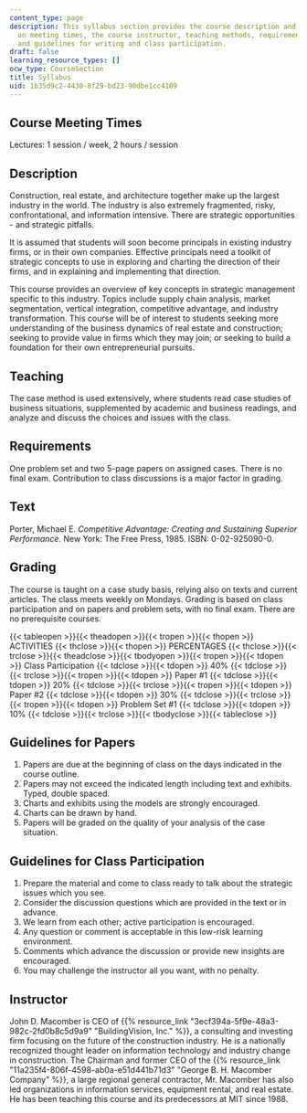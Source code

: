 ```yaml
---
content_type: page
description: This syllabus section provides the course description and information
  on meeting times, the course instructor, teaching methods, requirements, grading,
  and guidelines for writing and class participation.
draft: false
learning_resource_types: []
ocw_type: CourseSection
title: Syllabus
uid: 1b35d9c2-4430-8f29-bd23-90dbe1cc4109
---
```

## Course Meeting Times

Lectures: 1 session / week, 2 hours / session

## Description

Construction, real estate, and architecture together make up the largest industry in the world. The industry is also extremely fragmented, risky, confrontational, and information intensive. There are strategic opportunities - and strategic pitfalls.

It is assumed that students will soon become principals in existing industry firms, or in their own companies. Effective principals need a toolkit of strategic concepts to use in exploring and charting the direction of their firms, and in explaining and implementing that direction.

This course provides an overview of key concepts in strategic management specific to this industry. Topics include supply chain analysis, market segmentation, vertical integration, competitive advantage, and industry transformation. This course will be of interest to students seeking more understanding of the business dynamics of real estate and construction; seeking to provide value in firms which they may join; or seeking to build a foundation for their own entrepreneurial pursuits.

## Teaching

The case method is used extensively, where students read case studies of business situations, supplemented by academic and business readings, and analyze and discuss the choices and issues with the class.

## Requirements

One problem set and two 5-page papers on assigned cases. There is no final exam. Contribution to class discussions is a major factor in grading.

## Text

Porter, Michael E. _Competitive Advantage: Creating and Sustaining Superior Performance_. New York: The Free Press, 1985. ISBN: 0-02-925090-0.

## Grading

The course is taught on a case study basis, relying also on texts and current articles. The class meets weekly on Mondays. Grading is based on class participation and on papers and problem sets, with no final exam. There are no prerequisite courses.

{{< tableopen >}}{{< theadopen >}}{{< tropen >}}{{< thopen >}}
ACTIVITIES
{{< thclose >}}{{< thopen >}}
PERCENTAGES
{{< thclose >}}{{< trclose >}}{{< theadclose >}}{{< tbodyopen >}}{{< tropen >}}{{< tdopen >}}
Class Participation
{{< tdclose >}}{{< tdopen >}}
40%
{{< tdclose >}}{{< trclose >}}{{< tropen >}}{{< tdopen >}}
Paper #1
{{< tdclose >}}{{< tdopen >}}
20%
{{< tdclose >}}{{< trclose >}}{{< tropen >}}{{< tdopen >}}
Paper #2
{{< tdclose >}}{{< tdopen >}}
30%
{{< tdclose >}}{{< trclose >}}{{< tropen >}}{{< tdopen >}}
Problem Set #1
{{< tdclose >}}{{< tdopen >}}
10%
{{< tdclose >}}{{< trclose >}}{{< tbodyclose >}}{{< tableclose >}}

## Guidelines for Papers

1. Papers are due at the beginning of class on the days indicated in the course outline.
2. Papers may not exceed the indicated length including text and exhibits. Typed, double spaced.
3. Charts and exhibits using the models are strongly encouraged.
4. Charts can be drawn by hand.
5. Papers will be graded on the quality of your analysis of the case situation.

## Guidelines for Class Participation

1. Prepare the material and come to class ready to talk about the strategic issues which you see.
2. Consider the discussion questions which are provided in the text or in advance.
3. We learn from each other; active participation is encouraged.
4. Any question or comment is acceptable in this low-risk learning environment.
5. Comments which advance the discussion or provide new insights are encouraged.
6. You may challenge the instructor all you want, with no penalty.

## Instructor

John D. Macomber is CEO of {{% resource_link "3ecf394a-5f9e-48a3-982c-2fd0b8c5d9a9" "BuildingVision, Inc." %}}, a consulting and investing firm focusing on the future of the construction industry. He is a nationally recognized thought leader on information technology and industry change in construction. The Chairman and former CEO of the {{% resource_link "11a235f4-806f-4598-ab0a-e51d441b71d3" "George B. H. Macomber Company" %}}, a large regional general contractor, Mr. Macomber has also led organizations in information services, equipment rental, and real estate. He has been teaching this course and its predecessors at MIT since 1988.